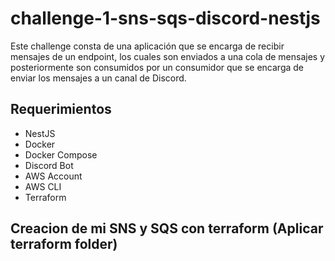 # challenge-1-sns-sqs-discord-nestjs
Este challenge consta de una aplicación que se encarga de recibir mensajes de un endpoint, los cuales son enviados a una cola de mensajes y posteriormente son consumidos por un consumidor que se encarga de enviar los mensajes a un canal de Discord.

## Requerimientos
- NestJS
- Docker
- Docker Compose
- Discord Bot
- AWS Account
- AWS CLI
- Terraform

## Creacion de mi SNS y SQS con terraform (Aplicar terraform folder)